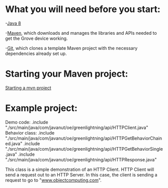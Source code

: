 # What you will need before you start:
-[Java 8](https://docs.oracle.com/javase/8/docs/technotes/guides/install/install_overview.html) 

-[Maven](https://maven.apache.org/install.html), which downloads and manages the libraries and APIs needed to get the Grove device working.

-[Git](https://git-scm.com/), which clones a template Maven project with the necessary dependencies already set up.

# Starting your Maven project: 
[Starting a mvn project](https://github.com/oci-pronghorn/FogLighter/blob/master/README.md)

# Example project:
 
Demo code:
.include "./src/main/java/com/javanut/oe/greenlightning/api/HTTPClient.java"
Behavior class:
.include "./src/main/java/com/javanut/oe/greenlightning/api/HTTPGetBehaviorChained.java"
.include "./src/main/java/com/javanut/oe/greenlightning/api/HTTPGetBehaviorSingle.java"
.include "./src/main/java/com/javanut/oe/greenlightning/api/HTTPResponse.java"
 
This class is a simple demonstration of an HTTP Client. HTTP Client will send a request out to an HTTP Server. In this case, the client is sending a request to go to "www.objectcomputing.com".
